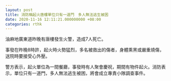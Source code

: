 ```yaml
---
layout: post
title: 消防稱起火唐樓單位只有一道門　多人無法逃生被困
date: 2020-11-16 12:11:21.000000000 +08:00
categories: rthk
---
```


油麻地廣東道昨晚有唐樓發生火警，造成7人死亡。

事發在昨晚8時許，起火時火勢猛烈，多名被救出的傷者，身體熏黑或嚴重燒傷，送院時要接受心外壓。

警方表示，起火單位為一間餐廳，事發時有人聚會慶祝，期間有物件起火。消防表示，單位只有一道門，多人無法逃生被困，將會成立專責小隊調查事件。
